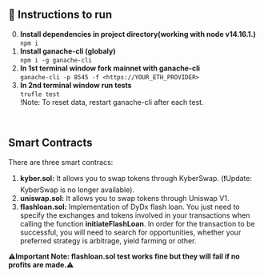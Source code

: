 ## 📃 Instructions to run
0. **Install dependencies in project directory(working with node v14.16.1.)**
</br>```npm i```
1. **Install ganache-cli (globaly)**
</br>```npm i -g ganache-cli```
2. **In 1st terminal window fork mainnet with ganache-cli**
</br>```ganache-cli -p 8545 -f <https://YOUR_ETH_PROVIDER>```
3. **In 2nd terminal window run tests**
</br>```trufle test```
</br>!Note: To reset data, restart ganache-cli after each test.
</br>

## Smart Contracts
There are three smart contracs:
1. **kyber.sol:**
It allows you to swap tokens through KyberSwap. (:exclamation:Update: KyberSwap is no longer available).
2. **uniswap.sol:**
It allows you to swap tokens through Uniswap V1.
3. **flashloan.sol:**
Implementation of DyDx flash loan. You just need to specify the exchanges and tokens involved in your transactions when calling the function **initiateFlashLoan**. In order for the transaction to be successful, you will need to search for opportunities, whether your preferred strategy is arbitrage, yield farming or other.

:warning:**Important Note: flashloan.sol test works fine but they will fail if no profits are made.**:warning:


